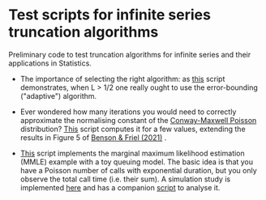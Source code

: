 # Test scripts for infinite series truncation algorithms
Preliminary code to test truncation algorithms for infinite series and their applications in Statistics.

- The importance of selecting the right algorithm: as [this](https://github.com/maxbiostat/truncation_tests/blob/main/tests/adaptive_versus_threshold.r) script demonstrates, when L > 1/2 one really ought to use the error-bounding ("adaptive") algorithm.

- Ever wondered how many iterations you would need to correctly approximate the normalising constant of the [Conway-Maxwell Poisson](https://en.wikipedia.org/wiki/Conway%E2%80%93Maxwell%E2%80%93Poisson_distribution) distribution? [This](https://github.com/maxbiostat/truncation_tests/blob/main/COMP_normalisingConstant_table.r) script computes it for a few values, extending the results in Figure 5 of [Benson & Friel (2021)](https://projecteuclid.org/journals/bayesian-analysis/volume-16/issue-3/Bayesian-Inference-Model-Selection-and-Likelihood-Estimation-using-Fast-Rejection/10.1214/20-BA1230.full) .

- [This](https://github.com/maxbiostat/truncation_tests/blob/main/MMLE_Erlang_sumR.r) script implements the marginal maximum likelihood estimation (MMLE) example with a toy queuing model. The basic idea is that you have a Poisson number of calls with exponential duration, but you only observe the total call time (i.e. their sum). A simulation study is implemented [here](https://github.com/maxbiostat/truncation_tests/blob/main/MMLE_Erlang_sumR_simuStudy.r) and has a companion [script](https://github.com/maxbiostat/truncation_tests/blob/main/analyse_MMLE_Erlang.r) to analyse it.
 
